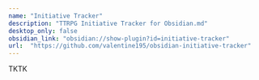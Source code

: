 ```yaml
---
name: "Initiative Tracker"
description: "TTRPG Initiative Tracker for Obsidian.md"
desktop_only: false
obsidian_link: "obsidian://show-plugin?id=initiative-tracker"
url:  "https://github.com/valentine195/obsidian-initiative-tracker"
---
```

TKTK